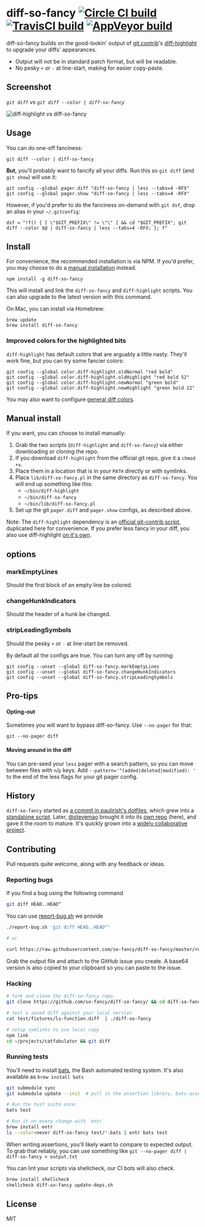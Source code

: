 # diff-so-fancy  [![Circle CI build](https://circleci.com/gh/so-fancy/diff-so-fancy.svg?style=svg)](https://circleci.com/gh/so-fancy/diff-so-fancy) [![TravisCI build](https://travis-ci.org/so-fancy/diff-so-fancy.svg?branch=master)](https://travis-ci.org/so-fancy/diff-so-fancy) [![AppVeyor build](https://ci.appveyor.com/api/projects/status/github/so-fancy/diff-so-fancy?branch=master&svg=true)](https://ci.appveyor.com/project/stevemao/diff-so-fancy/branch/master)

diff-so-fancy builds on the good-lookin' output of [git contrib](https://github.com/git/git/tree/master/contrib)'s [diff-highlight](https://github.com/git/git/tree/master/contrib/diff-highlight) to upgrade
your diffs' appearances.

* Output will not be in standard patch format, but will be readable.
* No pesky `+` or `-` at line-start, making for easier copy-paste.

## Screenshot

*`git diff` vs `git diff --color | diff-so-fancy`*

![diff-highlight vs diff-so-fancy](https://cloud.githubusercontent.com/assets/39191/13622719/7cc7c54c-e555-11e5-86c4-7045d91af041.png)

## Usage

You can do one-off fanciness:
```shell
git diff --color | diff-so-fancy
```

**But**, you'll probably want to fancify all your diffs. Run this so `git diff` (and `git show`) will use it:
```shell
git config --global pager.diff "diff-so-fancy | less --tabs=4 -RFX"
git config --global pager.show "diff-so-fancy | less --tabs=4 -RFX"
```

However, if you'd prefer to do the fanciness on-demand with `git dsf`, drop an alias in your `~/.gitconfig`:
```shell
dsf = "!f() { [ \"$GIT_PREFIX\" != \"\" ] && cd "$GIT_PREFIX"; git diff --color $@ | diff-so-fancy | less --tabs=4 -RFX; }; f"
```

## Install

For convenience, the recommended installation is via NPM. If you'd prefer, you may choose to do a [manual installation](#manual-install) instead.
```shell
npm install -g diff-so-fancy
```
This will install and link the `diff-so-fancy` and `diff-highlight` scripts. You can also upgrade to the latest version with this command.

On Mac, you can install via Homebrew:
```shell
brew update
brew install diff-so-fancy
```

### Improved colors for the highlighted bits

`diff-highlight` has default colors that are arguably a little nasty. They'll work fine, but you can try some fancier colors:
```shell
git config --global color.diff-highlight.oldNormal "red bold"
git config --global color.diff-highlight.oldHighlight "red bold 52"
git config --global color.diff-highlight.newNormal "green bold"
git config --global color.diff-highlight.newHighlight "green bold 22"
```
You may also want to configure [general diff colors](https://github.com/paulirish/dotfiles/blob/63cb8193b0e66cf80ab6332477f1f52c7fbb9311/.gitconfig#L23-L36).


## Manual install

If you want, you can choose to install manually:

1. Grab the two scripts (`diff-highlight` and `diff-so-fancy`) via either downloading or cloning the repo.
1. If you download `diff-highlight` from the official git repo, give it a `chmod +x`.
1. Place them in a location that is in your `PATH` directly or with symlinks.
1. Place `lib/diff-so-fancy.pl` in the same directory as `diff-so-fancy`.  You will end up something like this:
   * `~/bin/diff-highlight`
   * `~/bin/diff-so-fancy`
   * `~/bin/lib/diff-so-fancy.pl`
1. Set up the git `pager.diff` and `pager.show` configs, as described above.

Note: The `diff-highlight` dependency is an [official git-contrib script](https://github.com/git/git/tree/master/contrib/diff-highlight), duplicated here for convenience. If you prefer less fancy in your diff, you also use diff-highlight [on it's own](https://news.ycombinator.com/item?id=11068436).

## options

### markEmptyLines

Should the first block of an empty line be colored.

### changeHunkIndicators

Should the header of a hunk be changed.

### stripLeadingSymbols

Should the pesky `+` or `-` at line-start be removed.

By default all the configs are true. You can turn any off by running:

```
git config --unset --global diff-so-fancy.markEmptyLines
git config --unset --global diff-so-fancy.changeHunkIndicators
git config --unset --global diff-so-fancy.stripLeadingSymbols
```

## Pro-tips

#### Opting-out

Sometimes you will want to bypass diff-so-fancy. Use `--no-pager` for that:

```shell
git --no-pager diff
```

#### Moving around in the diff

You can pre-seed your `less` pager with a search pattern, so you can move between files with `n`/`p` keys. Add `--pattern='^(added|deleted|modified): '` to the end of the less flags for your git pager config.

## History

`diff-so-fancy` started as [a commit in paulirish's dotfiles](https://github.com/paulirish/dotfiles/commit/6743b907ff586c28cd36e08d1e1c634e2968893e#commitcomment-13349456), which grew into a [standalone script](https://github.com/paulirish/dotfiles/blob/63cb8193b0e66cf80ab6332477f1f52c7fbb9311/bin/diff-so-fancy). Later, [@stevemao](https://github.com/stevemao) brought it into its [own repo](https://github.com/so-fancy/diff-so-fancy) (here), and gave it the room to mature. It's quickly grown into a [widely collaborative project](https://github.com/so-fancy/diff-so-fancy/graphs/contributors).

## Contributing

Pull requests quite welcome, along with any feedback or ideas.

### Reporting bugs

If you find a bug using the following command

```sh
git diff HEAD..HEAD^
```

You can use [report-bug.sh](./report-bug.sh) we provide

```sh
./report-bug.sh 'git diff HEAD..HEAD^'

# or

curl https://raw.githubusercontent.com/so-fancy/diff-so-fancy/master/report-bug.sh | bash -s 'git diff HEAD..HEAD^' 'diff.txt'
```

Grab the output file and attach to the GitHub issue you create. A base64 version is also copied to your clipboard so you can paste to the issue.

### Hacking

```sh
# fork and clone the diff-so-fancy repo.
git clone https://github.com/so-fancy/diff-so-fancy/ && cd diff-so-fancy

# test a saved diff against your local version
cat test/fixtures/ls-function.diff  | ./diff-so-fancy

# setup symlinks to use local copy
npm link
cd ~/projects/catfabulator && git diff
```

### Running tests

You'll need to install [bats](https://github.com/sstephenson/bats#installing-bats-from-source), the Bash automated testing system. It's also available as `brew install bats`

```sh
git submodule sync
git submodule update --init  # pull in the assertion library, bats-assert

# Run the test suite once:
bats test

# Run it on every change with `entr`
brew install entr
ls --color=never diff-so-fancy test/*.bats | entr bats test
```
When writing assertions, you'll likely want to compare to expected output. To grab that reliably, you can use something like `git --no-pager diff | diff-so-fancy > output.txt`


You can lint your scripts via shellcheck, our CI bots will also check.

```sh
brew install shellcheck
shellcheck diff-so-fancy update-deps.sh
```

## License

MIT
